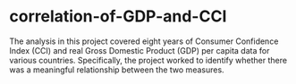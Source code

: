 # correlation-of-GDP-and-CCI
The analysis in this project covered eight years of Consumer Confidence Index (CCI) and real Gross Domestic Product (GDP) per capita data for various countries. Specifically, the project worked to identify whether there was a meaningful relationship between the two measures.
